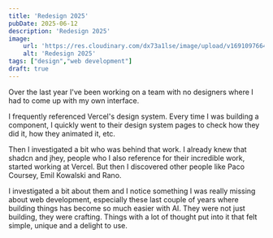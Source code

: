 ```yaml
---
title: 'Redesign 2025'
pubDate: 2025-06-12
description: 'Redesign 2025'
image:
    url: 'https://res.cloudinary.com/dx73a1lse/image/upload/v1691097664/blog/build-your-own-react-routerwebp_wzdy1w.webp' 
    alt: 'Redesign 2025'
tags: ["design","web development"]
draft: true
---
```


Over the last year I've been working on a team with no designers where I had to come up with my own interface.

I frequently referenced Vercel's design system. Every time I was building a component, I quickly went to their design system pages to check how they did it, how they animated it, etc.

Then I investigated a bit who was behind that work. I already knew that shadcn and jhey, people who I also reference for their incredible work, started working at Vercel. But then I discovered other people like Paco Coursey, Emil Kowalski and Rano.

I investigated a bit about them and I notice something I was really missing about web development, especially these last couple of years where building things has become so much easier with AI. They were not just building, they were crafting. Things with a lot of thought put into it that felt simple, unique and a delight to use.